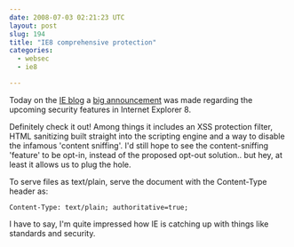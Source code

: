 ```yaml
---
date: 2008-07-03 02:21:23 UTC
layout: post
slug: 194
title: "IE8 comprehensive protection"
categories:
  - websec
  - ie8

---
```

<p>Today on the <a href="http://blogs.msdn.com/ie/">IE blog</a> a <a href="http://blogs.msdn.com/ie/archive/2008/07/02/ie8-security-part-v-comprehensive-protection.aspx">big announcement</a> was made regarding the upcoming security features in Internet Explorer 8.</p>

<p>Definitely check it out! Among things it includes an XSS protection filter, HTML sanitizing built straight into the scripting engine and a way to disable the infamous 'content sniffing'. I'd still hope to see the content-sniffing 'feature' to be opt-in, instead of the proposed opt-out solution.. but hey, at least it allows us to plug the hole.</p>

<p>To serve files as text/plain, serve the document with the Content-Type header as:</p>

```
Content-Type: text/plain; authoritative=true;
```

<p>I have to say, I'm quite impressed how IE is catching up with things like standards and security.</p>